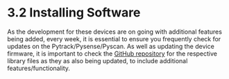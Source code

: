 # 3.2 Installing Software

As the development for these devices are on going with additional features being added, every week, it is essential to ensure you frequently check for updates on the Pytrack/Pysense/Pyscan. As well as updating the device firmware, it is important to check the [GitHub repository](https://github.com/pycom/pycom-libraries) for the respective library files as they as also being updated, to include additional features/functionality.

